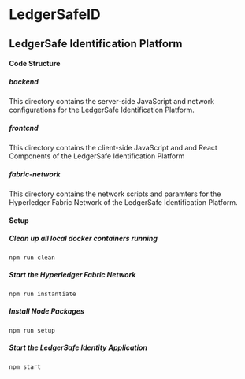 # LedgerSafeID

## LedgerSafe Identification Platform 

#### Code Structure 

##### backend
This directory contains the server-side JavaScript and network configurations for the LedgerSafe Identification Platform. 

##### frontend
This directory contains the client-side JavaScript and and React Components of the LedgerSafe Identification Platform 

##### fabric-network
This directory contains the network scripts and paramters for the Hyperledger Fabric Network of the LedgerSafe Identification Platform. 
#### Setup

##### Clean up all local docker containers running
```
npm run clean
```

##### Start the Hyperledger Fabric Network
```
npm run instantiate
```

##### Install Node Packages
``` 
npm run setup
```

##### Start the LedgerSafe Identity Application
```
npm start
```


